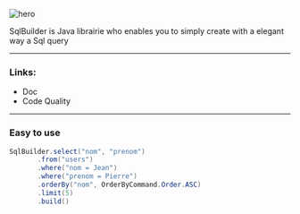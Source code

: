 ![hero](https://user-images.githubusercontent.com/24255551/218847964-f008f2fa-1aa0-41cf-844b-c4100cac420d.png)

SqlBuilder is Java librairie who enables you to simply create with a elegant way a Sql query

---

### Links:
 * Doc
 * Code Quality

---

### Easy to use
```java
SqlBuilder.select("nom", "prenom")
       .from("users")
       .where("nom = Jean")
       .where("prenom = Pierre")
       .orderBy("nom", OrderByCommand.Order.ASC)
       .limit(5)
       .build()
```

